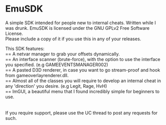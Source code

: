 # EmuSDK
A simple SDK intended for people new to internal cheats. Written while I was drunk.
EmuSDK is licensed under the GNU GPLv2 Free Software License. \
Please include a copy of it if you use this in any of your releases.

This SDK features:\
== A netvar manager to grab your offsets dynamically.\
== An interface scanner (brute-force), with the option to use the interface you specified. (e.g GAMEEVENTSMANAGER002)\
== A pasted D3D renderer, in case you want to go stream-proof and hook from gameoverlayrenderer.dll.\
== Almost all of the classes you will require to develop an internal cheat in any 'direction' you desire. (e.g Legit, Rage, HvH)\
== ImGUI, a beautiful menu that I found incredibly simple for beginners to use.\
\
\
If you require support, please use the UC thread to post any requests for such.
